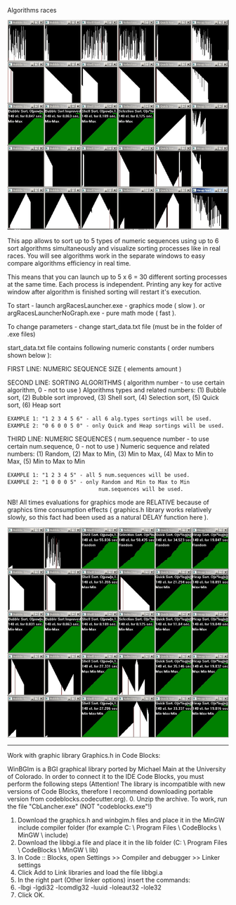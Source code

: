  Algorithms races
 
 ![](https://github.com/Nik-Nikolas/AlgRaces/blob/master/prtSc1.jpg)

 This app allows to sort up to 5 types of numeric sequences using up to 6 sort
 algorithms simultaneously and visualize sorting processes like in real races.
 You will see algorithms work in the separate windows to easy compare 
 algorithms efficiency in real time.

 This means that you can launch up to 5 x 6 = 30 different sorting processes 
 at the same time. Each process is independent. Printing any key for active 
 window after algorithm is finished sorting will restart it's execution.

 To start - launch argRacesLauncher.exe - graphics  mode ( slow ).
 or argRacesLauncherNoGraph.exe         - pure math mode ( fast ).

 To change parameters - change start_data.txt file (must be in the folder of
 .exe files)

 start_data.txt file contains following numeric constants 
 ( order numbers shown below ):

 FIRST LINE:  NUMERIC SEQUENCE SIZE ( elements amount )

 SECOND LINE: SORTING ALGORITHMS ( algorithm number - to use certain algorithm, 
                                   0 - not to use )
    Algorithms types and related numbers:
    	(1) Bubble sort,
    	(2) Bubble sort improved,
    	(3) Shell sort,
    	(4) Selection sort,
    	(5) Quick sort,
    	(6) Heap sort

	EXAMPLE 1: "1 2 3 4 5 6" - all 6 alg.types sortings will be used.
	EXAMPLE 2: "0 6 0 0 5 0" - only Quick and Heap sortings will be used.
	

 THIRD LINE: NUMERIC SEQUENCES ( num.sequence number - to use certain num.sequence, 
                                 0 - not to use )
    Numeric sequence and related numbers:
    	(1) Random,
    	(2) Max to Min,
    	(3) Min to Max,
        (4) Max to Min to Max,
        (5) Min to Max to Min

	EXAMPLE 1: "1 2 3 4 5" - all 5 num.sequences will be used.
	EXAMPLE 2: "1 0 0 0 5" - only Random and Min to Max to Min 
                                 num.sequences will be used.

 NB! All times evaluations for graphics mode are RELATIVE because of graphics 
 time consumption effects ( graphics.h library works relatively slowly, so this 
 fact had been used as a natural DELAY function here ).

![](https://github.com/Nik-Nikolas/AlgRaces/blob/master/prtSc2.jpg)


-------------------------------------------------------------------------------


 Work with graphic library Graphics.h in Code Blocks:

 WinBGIm is a BGI graphical library ported by Michael Main at the University of 
 Colorado.
 In order to connect it to the IDE Code Blocks, you must perform the following steps
 (Attention! The library is incompatible with new versions of Code Blocks, therefore 
 I recommend downloading portable
 version from codeblocks.codecutter.org).
 0. Unzip the archive. To work, run the file "CbLancher.exe" (NOT "codeblocks.exe"!)
 1. Download the graphics.h and winbgim.h files and place it in the MinGW include 
 compiler folder (for example
    C: \ Program Files \ CodeBlocks \ MinGW \ include)
 2. Download the libbgi.a file and place it in the lib folder 
 (C: \ Program Files \ CodeBlocks \ MinGW \ lib)
 3. In Code :: Blocks, open Settings >> Compiler and debugger >> Linker settings
 4. Click Add to Link libraries and load the file libbgi.a
 5. In the right part (Other linker options) insert the commands:
 6. -lbgi -lgdi32 -lcomdlg32 -luuid -loleaut32 -lole32
 7. Click OK.
